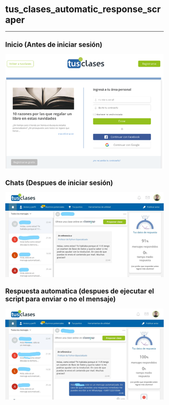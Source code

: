# tus_clases_automatic_response_scraper
---
## Inicio (Antes de iniciar sesión)
![inicio](https://github.com/engcarlosperezmolero/tus_clases_automatic_response_scraper/blob/main/images/tuclases_inicio.png)

## Chats (Despues de iniciar sesión)
![chats](https://github.com/engcarlosperezmolero/tus_clases_automatic_response_scraper/blob/main/images/tusclases_chats.jpg)

## Respuesta automatica (despues de ejecutar el script para enviar o no el mensaje)
![msg_auto](https://github.com/engcarlosperezmolero/tus_clases_automatic_response_scraper/blob/main/images/tusclases_msjauto.jpg)

